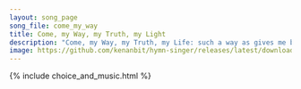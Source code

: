 ```yaml
---
layout: song_page
song_file: come_my_way
title: Come, my Way, my Truth, my Light
description: "Come, my Way, my Truth, my Life: such a way as gives me breath; such a truth as ends all strife; such a life as killeth death.  Come, my Light, my Fea... secular 5part acapella 3verse musicbyother textbyother"
image: https://github.com/kenanbit/hymn-singer/releases/latest/download/come_my_way-trad.png
---
```


{% include choice_and_music.html %}